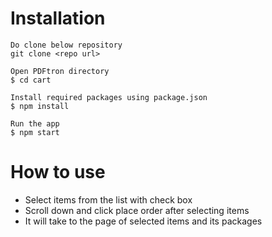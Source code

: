 
# Installation
    Do clone below repository
    git clone <repo url>

    Open PDFtron directory
    $ cd cart

    Install required packages using package.json
    $ npm install

    Run the app
    $ npm start
  
# How to use

  - Select items from the list with check box
  - Scroll down and click place order after selecting items
  - It will take to the page of selected items and its packages 

